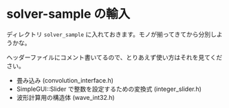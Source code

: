 
# solver-sample の輸入

ディレクトリ `solver_sample` に入れておきます。モノが揃ってきてから分別しようかな。

ヘッダーファイルにコメント書いてるので、とりあえず使い方はそれを見てください。

- 畳み込み (convolution_interface.h)
- SimpleGUI::Slider で整数を設定するための変換式 (integer_slider.h)
- 波形計算用の構造体 (wave_int32.h)
